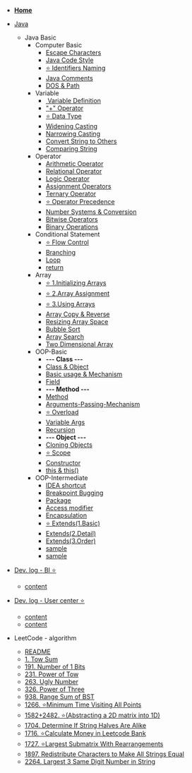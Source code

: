 - [<i class="fa-solid fa-house"></i> **Home**](/)

- [<i class="fa-brands fa-java"></i> Java](/en/Java/README.md)
  - Java Basic
    - Computer Basic
      - [<i class="fa-solid fa-gears"></i> Escape Characters](/en/Java/1.Java-Basic/1.Computer-Basic/1.Escape-Characters.md)
      - [<i class="fa-solid fa-ruler"></i> Java Code Style](/en/Java/1.Java-Basic/1.Computer-Basic/2.Java-Code-Style.md)
      - [⭐ Identifiers Naming](/en/Java/1.Java-Basic/1.Computer-Basic/3.Identifiers-naming.md)
      - [<i class="fa-solid fa-message"></i> Java Comments](/en/Java/1.Java-Basic/1.Computer-Basic/4.Java-Comments.md)
      - [<i class="fa-solid fa-folder-open"></i> DOS & Path](/en/Java/1.Java-Basic/1.Computer-Basic/5.DOS&Path.md)
    - Variable
      - [️<i class="fa-solid fa-tag"></i> Variable Definition](/en/Java/1.Java-Basic/2.Variable/1.Variable-Definition.md)
      - [<i class="fa-solid fa-plus"></i> "+" Operator](/en/Java/1.Java-Basic/2.Variable/2.+operator.md)
      - [⭐ Data Type](/en/Java/1.Java-Basic/2.Variable/3.Data-Type.md)
      - [<i class="fa-solid fa-arrow-up-wide-short"></i> Widening Casting](/en/Java/1.Java-Basic/2.Variable/4.Widening-Casting.md)
      - [<i class="fa-solid fa-arrow-down-wide-short"></i> Narrowing Casting](/en/Java/1.Java-Basic/2.Variable/5.Narrowing-Casting.md)
      - [<i class="fa-solid fa-rotate-right"></i> Convert String to Others](/en/Java/1.Java-Basic/2.Variable/6.String-Convert-other.md)
      - [<i class="fa-solid fa-scale-balanced"></i> Comparing String](/en/Java/1.Java-Basic/2.Variable/7.Compare-String.md)
    - Operator
      - [<i class="fa-solid fa-plus-minus"></i> Arithmetic Operator](/en/Java/1.Java-Basic/3.Operator/1.Arithmetic-Operator.md)
      - [<i class="fa-solid fa-greater-than-equal"></i> Relational Operator](/en/Java/1.Java-Basic/3.Operator/2.Relational-Operator.md)
      - [<i class="fa-solid fa-circle-half-stroke"></i> Logic Operator](/en/Java/1.Java-Basic/3.Operator/3.Logic-Operator.md)
      - [<i class="fa-solid fa-equals"></i> Assignment Operators](/en/Java/1.Java-Basic/3.Operator/4.Assignment-Operators.md)
      - [<i class="fa-solid fa-question"></i> Ternary Operator](/en/Java/1.Java-Basic/3.Operator/5.Ternary-Operator.md)
      - [⭐ Operator Precedence](/en/Java/1.Java-Basic/3.Operator/6.Operator-Precedence.md)
      - [<i class="fa-solid fa-0"></i> Number Systems & Conversion](/en/Java/1.Java-Basic/3.Operator/7.Number-Systems&Conversion.md)
      - [<i class="fa-solid fa-greater-than"></i> Bitwise Operators](/en/Java/1.Java-Basic/3.Operator/8.Bitwise-Operators.md)
      - [<i class="fa-solid fa-right-left"></i> Binary Operations](/en/Java/1.Java-Basic/3.Operator/9.Binary-Operations.md)
    - Conditional Statement
      - [⭐ Flow Control](/en/Java/1.Java-Basic/4.Conditional-Statement/1.Flow-control.md)
      - [<i class="fa-solid fa-code-branch"></i> Branching](/en/Java/1.Java-Basic/4.Conditional-Statement/2.Branching.md)
      - [<i class="fa-solid fa-repeat"></i> Loop](/en/Java/1.Java-Basic/4.Conditional-Statement/3.Loop.md)
      - [<i class="fa-solid fa-reply"></i> return](/en/Java/1.Java-Basic/4.Conditional-Statement/4.return.md)
    - Array
      - [⭐ 1.Initializing Arrays](/en/Java/1.Java-Basic/5.Array/1.Initializing-Arrays.md)
      - [⭐ 2.Array Assignment](/en/Java/1.Java-Basic/5.Array/2.Array-Assignment.md)
      - [⭐ 3.Using Arrays](/en/Java/1.Java-Basic/5.Array/3.Using-Arrays.md)
      - [<i class="fa-solid fa-clone"></i> Array Copy & Reverse](/en/Java/1.Java-Basic/5.Array/4.Array-Copy&Reverse.md)
      - [<i class="fa-solid fa-compress"></i> Resizing Array Space](/en/Java/1.Java-Basic/5.Array/5.Resizing-Array-Space.md)
      - [<i class="fa-solid fa-arrow-down-wide-short"></i> Bubble Sort](/en/Java/1.Java-Basic/5.Array/6.Bubble-Sort.md)
      - [<i class="fa-solid fa-magnifying-glass"></i> Array Search](/en/Java/1.Java-Basic/5.Array/7.Array-Search.md)
      - [<i class="fa-solid fa-braille"></i> Two Dimensional Array](/en/Java/1.Java-Basic/5.Array/8.TwoD-Array.md)
    - OOP-Basic
      - **--- Class ---**
      - [<i class="fa-solid fa-layer-group"></i> Class & Object](/en/Java/1.Java-Basic/6.OOP-Basic/1.Class&Object.md)
      - [<i class="fa-solid fa-diagram-next"></i> Basic usage & Mechanism](/en/Java/1.Java-Basic/6.OOP-Basic/2.Basic-usage-&-Mechanism.md)
      - [<i class="fa-solid fa-list-ul"></i> Field](/en/Java/1.Java-Basic/6.OOP-Basic/3.Field.md)
      - **--- Method ---**
      - [<i class="fa-solid fa-gear"></i> Method](/en/Java/1.Java-Basic/6.OOP-Basic/4.Method.md)
      - [<i class="fa-solid fa-wrench"></i> Arguments-Passing-Mechanism](/en/Java/1.Java-Basic/6.OOP-Basic/5.Arguments-Passing-Mechanism.md)
      - [⭐ Overload](/en/Java/1.Java-Basic/6.OOP-Basic/7.Overload.md)
      - [<i class="fa-solid fa-ellipsis"></i> Variable Args](/en/Java/1.Java-Basic/6.OOP-Basic/8.Variable-Args.md)
      - [<i class="fa-solid fa-arrows-spin"></i> Recursion](/en/Java/1.Java-Basic/6.OOP-Basic/6.Recursion.md)
      - **--- Object ---**
      - [<i class="fa-solid fa-tent-arrow-turn-left"></i> Cloning Objects](/en/Java/1.Java-Basic/6.OOP-Basic/9.Cloning-Objects.md)
      - [⭐ Scope](/en/Java/1.Java-Basic/6.OOP-Basic/10.Scope.md)
      - [<i class="fa-solid fa-hammer"></i> Constructor](/en/Java/1.Java-Basic/6.OOP-Basic/11.Constructor.md)
      - [<i class="fa-solid fa-right-from-bracket"></i> this & this()](/en/Java/1.Java-Basic/6.OOP-Basic/12.this&this().md)
    - OOP-Intermediate
      - [<i class="fa-solid fa-rocket"></i> IDEA shortcut](/en/Java/1.Java-Basic/7.OOP-Intermediate/1.IDEA-shortcut.md)
      - [<i class="fa-solid fa-bug"></i> Breakpoint Bugging](/en/Java/1.Java-Basic/7.OOP-Intermediate/2.Breakpoint.md)
      - [<i class="fa-solid fa-box"></i> Package](/en/Java/1.Java-Basic/7.OOP-Intermediate/3.Package.md)
      - [<i class="fa-solid fa-lock"></i> Access modifier](/en/Java/1.Java-Basic/7.OOP-Intermediate/4.Access-modifier.md)
      - [<i class="fa-solid fa-cube"></i> Encapsulation](/en/Java/1.Java-Basic/7.OOP-Intermediate/5.Encapsulation.md)
      - [⭐ Extends(1.Basic)](/en/Java/1.Java-Basic/7.OOP-Intermediate/6.Extends(1.Basic).md)
      - [<i class="fa-solid fa-code-branch"></i> Extends(2.Detail)](/en/Java/1.Java-Basic/7.OOP-Intermediate/7.Extends(2.Detail).md)
      - [<i class="fa-solid fa-code-branch"></i> Extends(3.Order)](/en/Java/1.Java-Basic/7.OOP-Intermediate/8.Extends(3.Order).md)
      - [sample](/en/Java/1.Java-Basic/7.OOP-Intermediate/9.md)
      - [sample](/en/Java/1.Java-Basic/7.OOP-Intermediate/9.md)

- [<i class="fa-solid fa-cubes"></i> Dev. log - BI ⭐](/en/BI/README.md)
  - [content](/en/BI/content.md)


- [<i class="fa-solid fa-address-book"></i> Dev. log - User center ⭐](/en/UserCenter/README.md)
  - [content](/en/UserCenter/content.md)
  - [content](/en/UserCenter/content.md)

- <i class="fa-solid fa-code"></i> LeetCode - algorithm
  - [README](/en/LeetCode/README.md)
  - [1. Tow Sum](/en/LeetCode/1.Tow-Sum.md)
  - [191. Number of 1 Bits](/en/LeetCode/191.Number-of-1-Bits.md)
  - [231. Power of Tow](/en/LeetCode/231.Power-of-Tow.md)
  - [263. Ugly Number](/en/LeetCode/263.Ugly-Number.md)
  - [326. Power of Three](/en/LeetCode/326.Power-of-Three.md)
  - [938. Range Sum of BST](/en/LeetCode/938.Range-Sum-of-BST.md)
  - [1266. ⭐Minimum Time Visiting All Points](/en/LeetCode/1266.Minimum-Time-Visiting-All-Points.md)
  - [1582+2482. ⭐(Abstracting a 2D matrix into 1D)](/en/LeetCode/1582+2482.md)
  - [1704. Determine If String Halves Are Alike](/en/LeetCode/1704.Determine-If-String-Halves-Are-Alike.md)
  - [1716. ⭐Calculate Money in Leetcode Bank](/en/LeetCode/1716.Calculate-Money-in-Leetcode-Bank.md)
  - [1727. ⭐Largest Submatrix With Rearrangements](/en/LeetCode/1727.Largest-Submatrix-With-Rearrangements.md)
  - [1897. Redistribute Characters to Make All Strings Equal](/en/LeetCode/1897.Redistribute-Characters-to-Make-All-Strings-Equal.md)
  - [2264. Largest 3 Same Digit Number in String](/en/LeetCode/2264.Largest3Same-Digit-Number-in-String.md)
